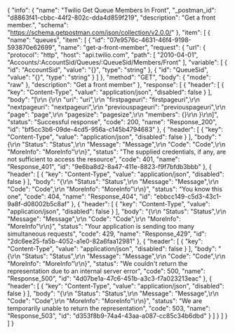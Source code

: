 {
  "info": {
    "name": "Twilio Get Queue Members In Front",
    "_postman_id": "d8863f41-cbbc-44f2-802c-dda4d859f219",
    "description": "Get a front member.",
    "schema": "https://schema.getpostman.com/json/collection/v2.0.0/"
  },
  "item": [
    {
      "name": "queues",
      "item": [
        {
          "id": "07e9576c-4631-46f4-9198-593870e62699",
          "name": "get-a-front-member",
          "request": {
            "url": {
              "protocol": "http",
              "host": "api.twilio.com",
              "path": [
                "2010-04-01",
                "Accounts/:AccountSid/Queues/:QueueSid/Members/Front"
              ],
              "variable": [
                {
                  "id": "AccountSid",
                  "value": "{}",
                  "type": "string"
                },
                {
                  "id": "QueueSid",
                  "value": "{}",
                  "type": "string"
                }
              ]
            },
            "method": "GET",
            "body": {
              "mode": "raw"
            },
            "description": "Get a front member"
          },
          "response": [
            {
              "header": [
                {
                  "key": "Content-Type",
                  "value": "application/json",
                  "disabled": false
                }
              ],
              "body": "[\r\n  {\r\n    \"uri\": \"uri\",\r\n    \"firstpageuri\": \"firstpageuri\",\r\n    \"nextpageuri\": \"nextpageuri\",\r\n    \"previouspageuri\": \"previouspageuri\",\r\n    \"page\": \"page\",\r\n    \"pagesize\": \"pagesize\",\r\n    \"members\": {}\r\n  }\r\n]",
              "status": "Successful response",
              "code": 200,
              "name": "Response_200",
              "id": "bf5cc3b6-09de-4cd5-956a-c145b4794683"
            },
            {
              "header": [
                {
                  "key": "Content-Type",
                  "value": "application/json",
                  "disabled": false
                }
              ],
              "body": "{\r\n  \"Status\": \"Status\",\r\n  \"Message\": \"Message\",\r\n  \"Code\": \"Code\",\r\n  \"MoreInfo\": \"MoreInfo\"\r\n}",
              "status": "The supplied credentials, if any, are not sufficient to access the resource",
              "code": 401,
              "name": "Response_401",
              "id": "9e6ba8d2-8a47-411e-8823-f9f7bfdb3bbb"
            },
            {
              "header": [
                {
                  "key": "Content-Type",
                  "value": "application/json",
                  "disabled": false
                }
              ],
              "body": "{\r\n  \"Status\": \"Status\",\r\n  \"Message\": \"Message\",\r\n  \"Code\": \"Code\",\r\n  \"MoreInfo\": \"MoreInfo\"\r\n}",
              "status": "You know this one",
              "code": 404,
              "name": "Response_404",
              "id": "ebbcc149-c5d3-43c1-9a8f-d08002b5c8af"
            },
            {
              "header": [
                {
                  "key": "Content-Type",
                  "value": "application/json",
                  "disabled": false
                }
              ],
              "body": "{\r\n  \"Status\": \"Status\",\r\n  \"Message\": \"Message\",\r\n  \"Code\": \"Code\",\r\n  \"MoreInfo\": \"MoreInfo\"\r\n}",
              "status": "Your application is sending too many simultaneous requests",
              "code": 429,
              "name": "Response_429",
              "id": "2dc6ee25-fa5b-4052-a1e0-82a6faa12981"
            },
            {
              "header": [
                {
                  "key": "Content-Type",
                  "value": "application/json",
                  "disabled": false
                }
              ],
              "body": "{\r\n  \"Status\": \"Status\",\r\n  \"Message\": \"Message\",\r\n  \"Code\": \"Code\",\r\n  \"MoreInfo\": \"MoreInfo\"\r\n}",
              "status": "We couldn't return the representation due to an internal server error",
              "code": 500,
              "name": "Response_500",
              "id": "4d07be1a-47c6-451b-a3c3-f7a023213eac"
            },
            {
              "header": [
                {
                  "key": "Content-Type",
                  "value": "application/json",
                  "disabled": false
                }
              ],
              "body": "{\r\n  \"Status\": \"Status\",\r\n  \"Message\": \"Message\",\r\n  \"Code\": \"Code\",\r\n  \"MoreInfo\": \"MoreInfo\"\r\n}",
              "status": "We are temporarily unable to return the representation",
              "code": 503,
              "name": "Response_503",
              "id": "d353f8b9-74a4-43aa-a087-cc85c34b6dbd"
            }
          ]
        }
      ]
    }
  ]
}